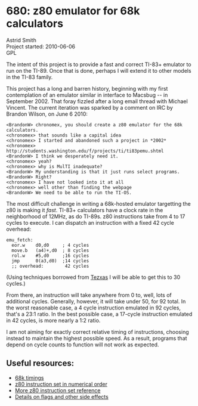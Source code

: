 680: z80 emulator for 68k calculators
=====================================

Astrid Smith  
Project started: 2010-06-06  
GPL

The intent of this project is to provide a fast and correct TI-83+
emulator to run on the TI-89.  Once that is done, perhaps I will
extend it to other models in the TI-83 family.

This project has a long and barren history, beginning with my first
contemplation of an emulator similar in interface to Macsbug -- in
September 2002.  That foray fizzled after a long email thread with
Michael Vincent.  The current iteration was sparked by a comment on
IRC by Brandon Wilson, on June 6 2010:

    <BrandonW> chronomex, you should create a z80 emulator for the 68k calculators.
    <chronomex> that sounds like a capital idea
    <chronomex> I started and abandoned such a project in *2002*
    <chronomex> http://students.washington.edu/f/projects/ti/ti83pemu.shtml
    <BrandonW> I think we desperately need it.
    <chronomex> yeah?
    <chronomex> why is MulTI inadequate?
    <BrandonW> My understanding is that it just runs select programs.
    <BrandonW> Right?
    <chronomex> I have not looked into it at all
    <chronomex> well other than finding the webpage
    <BrandonW> We need to be able to run the TI-OS.


The most difficult challenge in writing a 68k-hosted emulator
targetting the z80 is making it _fast_.  TI-83+ calculators have a
clock rate in the neighborhood of 12MHz, as do TI-89s.  z80
instructions take from 4 to 17 cycles to execute.  I can dispatch an
instruction with a fixed 42 cycle overhead:

	emu_fetch:
	  eor.w    d0,d0     ; 4 cycles
	  move.b   (a4)+,d0  ; 8 cycles
	  rol.w    #5,d0     ;16 cycles
	  jmp      0(a3,d0)  ;14 cycles
	  ;; overhead:        42 cycles

(Using techniques borrowed from
[Tezxas](http://tezxas.ticalc.org/technica.htm) I will be able to get
this to 30 cycles.)

From there, an instruction will take anywhere from 0 to, well, lots of
additional cycles.  Generally, however, it will take under 50, for 92
total.  In the worst reasonable case, a 4 cycle instruction emulated
in 92 cycles, that's a 23:1 ratio.  In the best possible case, a
17-cycle instruction emulated in 42 cycles, is more nearly a 1:2
ratio.

I am not aiming for exactly correct relative timing of instructions,
choosing instead to maintain the highest possible speed.  As a result,
programs that depend on cycle counts to function will not work as
expected.


## Useful resources:

* [68k timings](http://www.ticalc.org/pub/text/68k/timing.txt)
* [z80 instruction set in numerical order](http://z80.info/z80oplist.txt)
* [More z80 instruction set reference](http://nemesis.lonestar.org/computers/tandy/software/apps/m4/qd/opcodes.html)
* [Details on flags and other side effects](http://www.gaby.de/z80/z80code.htm)

